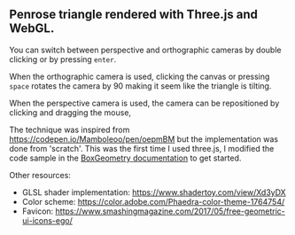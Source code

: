 
## Penrose triangle rendered with Three.js and WebGL.

You can switch between perspective and orthographic cameras by double clicking or by pressing `enter`. 

When the orthographic camera is used, clicking the canvas or pressing `space` rotates the camera by 90 making it seem like the triangle is tilting. 

When the perspective camera is used, the camera can be repositioned by clicking and dragging the mouse,

The technique was inspired from https://codepen.io/Mamboleoo/pen/oepmBM but the implementation was done from 'scratch'. This was the first time I used three.js, I modified the code sample in the [BoxGeometry documentation](https://threejs.org/docs/index.html#api/en/geometries/BoxGeometry) to get started.

Other resources:

* GLSL shader implementation: https://www.shadertoy.com/view/Xd3yDX
* Color scheme: https://color.adobe.com/Phaedra-color-theme-1764754/
* Favicon: https://www.smashingmagazine.com/2017/05/free-geometric-ui-icons-ego/


